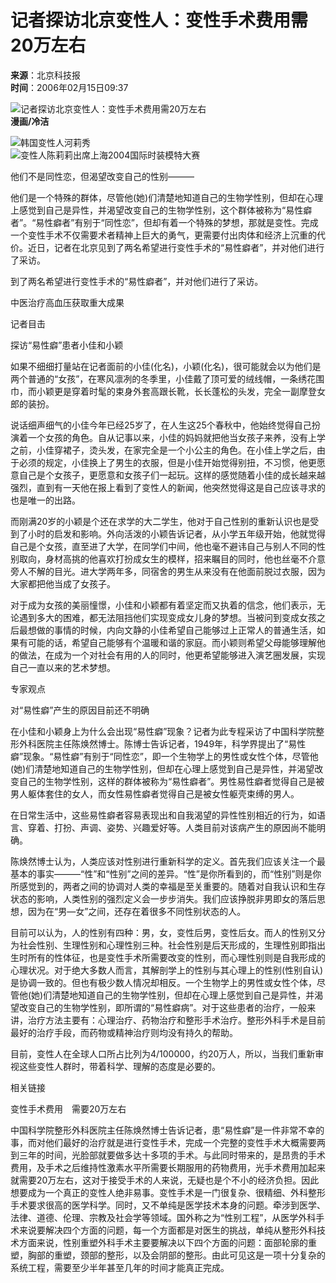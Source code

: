 # 记者探访北京变性人：变性手术费用需20万左右

**来源**：北京科技报  
**时间**：2006年02月15日09:37  

![记者探访北京变性人：变性手术费用需20万左右](http://image2.sina.com.cn/dy/s/2006-02-15/U1044P1T1D9106013F21DT20060215093740.jpg)  
**漫画/冷洁**

![韩国变性人河莉秀](http://image2.sina.com.cn/dy/s/2006-02-15/U1044P1T1D9106013F23DT20060215093740.jpg)  
![变性人陈莉莉出席上海2004国际时装模特大赛](http://image2.sina.com.cn/dy/s/2006-02-15/U1044P1T1D9106013F1394DT20060215093740.JPG)  

他们不是同性恋，但渴望改变自己的性别———

他们是一个特殊的群体，尽管他(她)们清楚地知道自己的生物学性别，但却在心理上感觉到自己是异性，并渴望改变自己的生物学性别，这个群体被称为“易性癖者”。“易性癖者”有别于“同性恋”，但却有着一个特殊的梦想，那就是变性。完成一个变性手术不仅需要术者精神上巨大的勇气，更需要付出肉体和经济上沉重的代价。近日，记者在北京见到了两名希望进行变性手术的“易性癖者”，并对他们进行了采访。

到了两名希望进行变性手术的“易性癖者”，并对他们进行了采访。

中医治疗高血压获取重大成果

记者目击

探访“易性癖”患者小佳和小颖

如果不细细打量站在记者面前的小佳(化名)，小颖(化名)，很可能就会以为他们是两个普通的“女孩”，在寒风凛冽的冬季里，小佳戴了顶可爱的绒线帽，一条绣花围巾，而小颖更是穿着时髦的束身外套高跟长靴，长长蓬松的头发，完全一副摩登女郎的装扮。

说话细声细气的小佳今年已经25岁了，在人生这25个春秋中，他始终觉得自己扮演着一个女孩的角色。自从记事以来，小佳的妈妈就把他当女孩子来养，没有上学之前，小佳穿裙子，烫头发，在家完全是一个小公主的角色。在小佳上学之后，由于必须的规定，小佳换上了男生的衣服，但是小佳开始觉得别扭，不习惯，他更愿意自己是个女孩子，更愿意和女孩子们一起玩。这样的感觉随着小佳的成长越来越强烈，直到有一天他在报上看到了变性人的新闻，他突然觉得这是自己应该寻求的也是唯一的出路。

而刚满20岁的小颖是个还在求学的大二学生，他对于自己性别的重新认识也是受到了小时的启发和影响。外向活泼的小颖告诉记者，从小学五年级开始，他就觉得自己是个女孩，直至进了大学，在同学们中间，他也毫不避讳自己与别人不同的性别取向，身材高挑的他喜欢打扮成女生的模样，招来瞩目的同时，他也丝毫不介意旁人不解的目光。进大学两年多，同宿舍的男生从来没有在他面前脱过衣服，因为大家都把他当成了女孩子。

对于成为女孩的美丽憧憬，小佳和小颖都有着坚定而又执着的信念，他们表示，无论遇到多大的困难，都无法阻挡他们实现变成女儿身的梦想。当被问到变成女孩之后最想做的事情的时候，内向文静的小佳希望自己能够过上正常人的普通生活，如果有可能的话，希望自己能够有个温暖和谐的家庭。而小颖则希望父母能够理解他的做法，在成为一个对社会有用的人的同时，他更希望能够进入演艺圈发展，实现自己一直以来的艺术梦想。

专家观点

对“易性癖”产生的原因目前还不明确

在小佳和小颖身上为什么会出现“易性癖”现象？记者为此专程采访了中国科学院整形外科医院主任陈焕然博士。陈博士告诉记者，1949年，科学界提出了“易性癖”现象。“易性癖”有别于“同性恋”，即一个生物学上的男性或女性个体，尽管他(她)们清楚地知道自己的生物学性别，但却在心理上感觉到自己是异性，并渴望改变自己的生物学性别，这样的群体被称为“易性癖者”。男性易性癖者觉得自己是被男人躯体套住的女人，而女性易性癖者觉得自己是被女性躯壳束缚的男人。

在日常生活中，这些易性癖者容易表现出和自我渴望的异性性别相近的行为，如语言、穿着、打扮、声调、姿势、兴趣爱好等。人类目前对该病产生的原因尚不能明确。

陈焕然博士认为，人类应该对性别进行重新科学的定义。首先我们应该关注一个最基本的事实———“性”和“性别”之间的差异。“性”是你所看到的，而“性别”则是你所感觉到的，两者之间的协调对人类的幸福是至关重要的。随着对自我认识和生存状态的影响，人类性别的强烈定义会一步步消失。我们应该挣脱非男即女的落后思想，因为在“男—女”之间，还存在着很多不同性别状态的人。

目前可以认为，人的性别有四种：男，女，变性后男，变性后女。而人的性别又分为社会性别、生理性别和心理性别三种。社会性别是后天形成的，生理性别即指出生时所有的性体征，也是变性手术所需要改变的性别，而心理性别则是自我形成的心理状况。对于绝大多数人而言，其解剖学上的性别与其心理上的性别(性别自认)是协调一致的。但也有极少数人情况却相反。一个生物学上的男性或女性个体，尽管他(她)们清楚地知道自己的生物学性别，但却在心理上感觉到自己是异性，并渴望改变自己的生物学性别，即所谓的“易性癖病”。对于这些患者的治疗，一般来讲，治疗方法主要有：心理治疗、药物治疗和整形手术治疗。整形外科手术是目前最好的治疗手段，而药物或精神治疗则均没有持久的帮助。

目前，变性人在全球人口所占比列为4/100000，约20万人，所以，当我们重新审视这些变性人群时，带着科学、理解的态度是必要的。

相关链接

变性手术费用　需要20万左右

中国科学院整形外科医院主任陈焕然博士告诉记者，患“易性癖”是一件非常不幸的事，而对他们最好的治疗就是进行变性手术，完成一个完整的变性手术大概需要两到三年的时间，光脸部就要做多达十多项的手术。与此同时带来的，是昂贵的手术费用，及手术之后维持性激素水平所需要长期服用的药物费用，光手术费用加起来就需要20万左右，这对于接受手术的人来说，无疑也是个不小的经济负担。因此想要成为一个真正的变性人绝非易事。变性手术是一门很复杂、很精细、外科整形手术要求很高的医学科学。同时，又不单纯是医学技术本身的问题。牵涉到医学、法律、道德、伦理、宗教及社会学等领域。国外称之为“性别工程”，从医学外科手术来说要解决四个方面的问题，每一个方面都是对医生的挑战，单纯从整形外科技术方面来说，性别重塑外科手术主要要解决以下四个方面的问题：面部轮廓的重塑，胸部的重塑，颈部的整形，以及会阴部的整形。由此可见这是一项十分复杂的系统工程，需要至少半年甚至几年的时间才能真正完成。